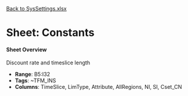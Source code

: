 [Back to SysSettings.xlsx](README.md)

# Sheet: Constants

#### Sheet Overview

Discount rate and timeslice length

- **Range**: B5:I32
- **Tags**: ~TFM_INS
- **Columns**: TimeSlice, LimType, Attribute, AllRegions, NI, SI, Cset_CN

